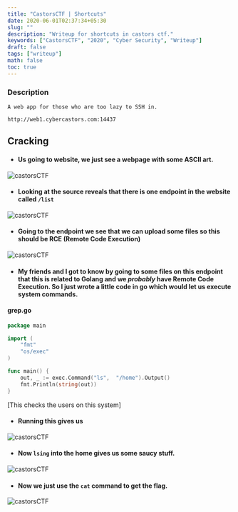 ```yaml
---
title: "CastorsCTF | Shortcuts"
date: 2020-06-01T02:37:34+05:30
slug: ""
description: "Writeup for shortcuts in castors ctf."
keywords: ["CastorsCTF", "2020", "Cyber Security", "Writeup"]
draft: false
tags: ["writeup"]
math: false
toc: true
---
```


### Description
```
A web app for those who are too lazy to SSH in.

http://web1.cybercastors.com:14437
```

## Cracking
- #### Us going to website, we just see a webpage with some ASCII art.
![castorsCTF](https://i.imgur.com/9I9xuTO.png)
- #### Looking at the source reveals that there is one endpoint in the website called `/list`
![castorsCTF](https://i.imgur.com/e7WHUEv.png)
- #### Going to the endpoint we see that we can upload some files so this should be RCE (Remote Code Execution)
![castorsCTF](https://i.imgur.com/YqB8UZo.png)
- #### My friends and I got to know by going to some files on this endpoint that this is related to Golang and we *probably* have Remote Code Execution. So I just wrote a little code in go which would let us execute system commands.

#### grep.go
```go
package main

import (
    "fmt"
    "os/exec"
)

func main() {
    out, _ := exec.Command("ls",  "/home").Output()
    fmt.Println(string(out))
}
```

[This checks the users on this system]

- #### Running this gives us

![castorsCTF](https://i.imgur.com/lPKGowP.png)
 - #### Now `lsing` into the home gives us some saucy stuff.
 ![castorsCTF](https://i.imgur.com/HkDUhxf.png)
 - #### Now we just use the `cat` command to get the flag.
 ![castorsCTF](https://i.imgur.com/Gigdrpn.png)
